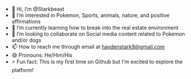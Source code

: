 - 👋 Hi, I’m @Starkbeast
- 👀 I’m interested in Pokemon, Sports, animals, nature, and positive affirmations
- 🌱 I’m currently learning how to break into the real estate environment
- 💞️ I’m looking to collaborate on Social media content related to Pokemon and/or dogs
- 📫 How to reach me through email at haydenstark9@gmail.com
- 😄 Pronouns: He/Him/His
- ⚡ Fun fact: This is my first time on Github but I'm excited to explore the platform!

<!---
Starkbeast/Starkbeast is a ✨ special ✨ repository because its `README.md` (this file) appears on your GitHub profile.
You can click the Preview link to take a look at your changes.
--->

